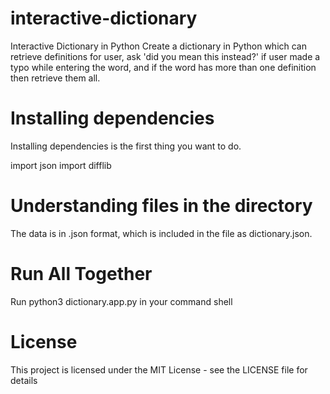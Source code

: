 # interactive-dictionary
Interactive Dictionary in Python
Create a dictionary in Python which can retrieve definitions for user, ask 'did you mean this instead?' if user made a typo while entering the word, and if the word has more than one definition then retrieve them all.

# Installing dependencies
Installing dependencies is the first thing you want to do.

import json
import difflib
# Understanding files in the directory

The data is in .json format, which is included in the file as dictionary.json.

# Run All Together
Run  python3 dictionary.app.py in your command shell

# License
This project is licensed under the MIT License - see the LICENSE file for details
